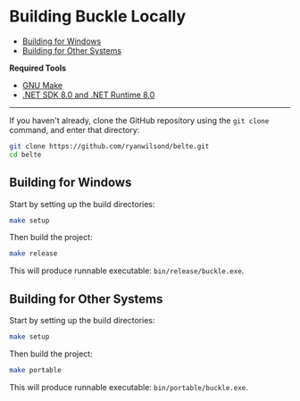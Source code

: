 # Building Buckle Locally

- [Building for Windows](#building-for-windows)
- [Building for Other Systems](#building-for-other-systems)

**Required Tools**

- [GNU Make](https://gnuwin32.sourceforge.net/packages/make.htm)
- [.NET SDK 8.0 and .NET Runtime 8.0](https://dotnet.microsoft.com/en-us/download/dotnet/8.0)

___

If you haven't already, clone the GitHub repository using the `git clone` command, and enter that directory:

```bash
git clone https://github.com/ryanwilsond/belte.git
cd belte
```

## Building for Windows

Start by setting up the build directories:

```bash
make setup
```

Then build the project:

```bash
make release
```

This will produce runnable executable: `bin/release/buckle.exe`.

## Building for Other Systems

Start by setting up the build directories:

```bash
make setup
```

Then build the project:

```bash
make portable
```

This will produce runnable executable: `bin/portable/buckle.exe`.
